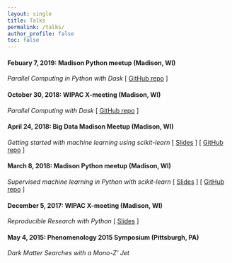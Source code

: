 ```yaml
---
layout: single
title: Talks 
permalink: /talks/
author_profile: false
toc: false
---
```


#### Febuary 7, 2019: Madison Python meetup (Madison, WI)
_Parallel Computing in Python with Dask_
[ [GitHub repo](https://github.com/jrbourbeau/madpy-dask) ]


#### October 30, 2018: WIPAC X-meeting (Madison, WI)
_Parallel Computing with Dask_
[ [GitHub repo](https://github.com/jrbourbeau/xmeeting-dask) ]


#### April 24, 2018: Big Data Madison Meetup (Madison, WI)
_Getting started with machine learning using scikit-learn_
[ [Slides](https://jrbourbeau.github.io/big-data-madison-ml-sklearn/) ] [ [GitHub repo](https://github.com/jrbourbeau/big-data-madison-ml-sklearn) ]


#### March 8, 2018: Madison Python meetup (Madison, WI)
_Supervised machine learning in Python with scikit-learn_
[ [Slides](https://jrbourbeau.github.io/madpy-ml-sklearn-2018/) ] [ [GitHub repo](https://github.com/jrbourbeau/madpy-ml-sklearn-2018) ]


#### December 5, 2017: WIPAC X-meeting (Madison, WI)
_Reproducible Research with Python_
[ [Slides](https://github.com/jrbourbeau/xmeeting-reproducible-research/blob/master/slides.pdf) ]


#### May 4, 2015: Phenomenology 2015 Symposium (Pittsburgh, PA)
_Dark Matter Searches with a Mono-Z' Jet_